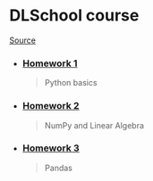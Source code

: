 # DLSchool course
[Source](https://github.com/DLSchool/deep-learning-school)

- ### [Homework 1](/DLSchool%20course/homework_1/)
    > Python basics

- ### [Homework 2](/DLSchool%20course/homework_2/)
    > NumPy and Linear Algebra

- ### [Homework 3](/DLSchool%20course/homework_3/)
    > Pandas

